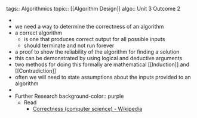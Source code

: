 tags:: Algorithmics
topic:: [[Algorithm Design]] 
algo:: Unit 3 Outcome 2

-
- we need a way to determine the correctness of an algorithm
- a correct algorithm
	- is one that produces correct output for all possible inputs
	- should terminate and not run forever
- a proof to show the reliability of the algorithm for finding a solution
- this can be demonstrated by using logical and deductive arguments
- two methods for doing this formally are mathematical [[Induction]] and [[Contradiction]]
- often we will need to state assumptions about the inputs provided to an algorithm
-
- Further Research
  background-color:: purple
	- Read
		- [Correctness (computer science) - Wikipedia](https://en.wikipedia.org/wiki/Correctness_(computer_science))